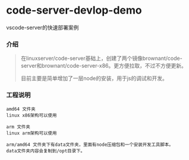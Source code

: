 # code-server-devlop-demo
vscode-server的快速部署案例

### 介绍
> 在linuxserver/code-server基础上，创建了两个镜像brownant/code-server和brownant/code-server-x86。更方便拉取，不过不方便更新。
>
> 目前主要是简单增加了一层node的安装，用于js的调试和开发。

### 工程说明
```shell
amd64 文件夹
linux x86架构可以使用

arm 文件夹
linux arm架构可以使用

arm/amd64 文件夹下有data文件夹，里面有node压缩包和一个安装开发工具脚本。
data文件夹内容会复制到/opt目录下。

```